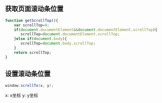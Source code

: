 ## 获取页面滚动条位置
```js
function getScrollTop(){
	var scrollTop=0;
	if(document.documentElement&&document.documentElement.scrollTop){
	   scrollTop=document.documentElement.scrollTop;
	}else if(document.body){
	   scrollTop=document.body.scrollTop;
	}
	return scrollTop;
}
```
## 设置滚动条位置
```java
window.scrollTo(x, y);
```
x: x坐标
y: y坐标
